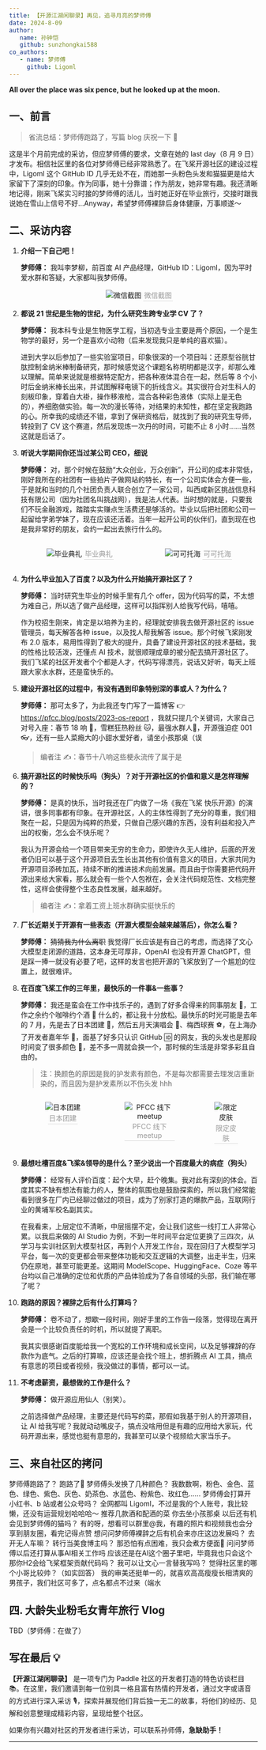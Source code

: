 ```yaml
---
title: 【开源江湖闲聊录】再见，追寻月亮的梦师傅
date: 2024-8-09
author:
   name: 孙钟恺
   github: sunzhongkai588
co_authors:
   - name: 梦师傅
     github: Ligoml
---
```


**All over the place was six pence, but he looked up at the moon.**

<!-- more -->

<!-- 导入聊天框功能 -->
<script setup>
import Message from '../.vitepress/components/Message.vue'
import MessageBox from '../.vitepress/components/MessageBox.vue'
</script>
<!-- 导入聊天框功能 -->

<style>
figure {
   text-align: center;
}
figcaption {
   color: orange;
   border-bottom: 1px solid #d9d9d9;
   display: inline-block;
   color: #999;
   padding: 2px;
}
</style>

## 一、前言

> 省流总结：梦师傅跑路了，写篇 blog 庆祝一下 🎉

这是半个月前完成的采访，但应梦师傅的要求，文章在她的 last day（8 月 9 日）才发布。相信社区里的各位对梦师傅已经非常熟悉了。在飞桨开源社区的建设过程中，Ligoml 这个 GitHub ID 几乎无处不在，而她那一头粉色头发和猫猫更是给大家留下了深刻的印象。作为同事，她十分靠谱；作为朋友，她非常有趣。我还清晰地记得，刚来飞桨实习时接的梦师傅的活儿，当时她正好在毕业旅行，交接时跟我说她在雪山上信号不好...Anyway，希望梦师傅裸辞后身体健康，万事顺遂～

## 二、采访内容

1. **介绍一下自己吧！**

   **梦师傅：** 我叫李梦柳，前百度 AI 产品经理，GitHub ID：Ligoml，因为平时爱水群和答疑，大家都叫我梦师傅。

   <!-- WeChat -->
   <figure>
      <img src="../images/meng-story/lml-1.png" alt="微信截图" />
      <figcaption>微信截图</figcaption>
   </figure>

2. **都说 21 世纪是生物的世纪，为什么研究生跨专业学 CV 了？**

   **梦师傅：** 我本科专业是生物医学工程，当初选专业主要是两个原因，一个是生物学的最好，另一个是喜欢小动物（后来发现我只是单纯的喜欢猫）。

   进到大学以后参加了一些实验室项目，印象很深的一个项目叫：还原型谷胱甘肽控制金纳米棒制备研究，那时候感觉这个课题名称明明都是汉字，却那么难以理解。简单来说就是根据特定配方，把各种液体混合在一起，然后等 8 个小时后金纳米棒长出来，并试图解释电镜下的折线含义。其实很符合对生科人的刻板印象，穿着白大褂，操作移液枪，混合各种彩色液体（实际上是无色的），养细胞做实验。每一次的漫长等待，对结果的未知性，都在坚定我跑路的心。所幸我的成绩还不错，拿到了保研资格后，就找到了我的研究生导师，转投到了 CV 这个赛道，然后发现炼一次丹的时间，可能不止 8 小时……当然这就是后话了。

3. **听说大学期间你还当过某公司 CEO，细说**

   **梦师傅：** 对，那个时候在鼓励“大众创业，万众创新”，开公司的成本非常低，刚好我所在的社团有一些拍片子做网站的特长，有一个公司实体会方便一些，于是就和当时的几个社团负责人联合创立了一家公司，叫西咸新区挑战信息科技有限公司（因为社团名叫挑战网），我是法人代表。当时想的就是，只要我们不玩金融游戏，踏踏实实赚点生活费还是够活的。毕业以后把社团和公司一起留给学弟学妹了，现在应该还活着。当年一起开公司的伙伴们，直到现在也是我非常好的朋友，会约一起出去旅行什么的。

   <!-- 合照 -->
   <div style="display: flex; justify-content: space-between">
      <figure style="width: 63%">
         <img src="../images/meng-story/lml-2.jpeg" alt="毕业典礼" />
         <figcaption>毕业典礼</figcaption>
      </figure>
      <figure style="width: 63%">
         <img src="../images/meng-story/lml-3.jpeg" alt="可可托海" />
         <figcaption>可可托海</figcaption>
      </figure>
   </div>

4. **为什么毕业加入了百度？以及为什么开始搞开源社区了？**

   **梦师傅：** 当时研究生毕业的时候手里有几个 offer，因为代码写的菜，不太想为难自己，所以选了做产品经理，这样可以指挥别人给我写代码，嘻嘻。

   作为校招生刚来，肯定是以培养为主的，经理就安排我去做开源社区的 issue 管理员，每天解答各种 issue，以及找人帮我解答 issue。那个时候飞桨刚发布 2.0 版本，易用性得到了极大的提升，具备了建设开源社区的技术基础，我的性格比较活泼，还懂点 AI 技术，就很顺理成章的被分配去搞开源社区了。我们飞桨的社区开发者个个都是人才，代码写得漂亮，说话又好听，每天上班跟大家水水群，还是蛮快乐的。

5. **建设开源社区的过程中，有没有遇到印象特别深的事或人？为什么？**

   **梦师傅：** 那可太多了，为此我还专门写了一篇博客 👉 https://pfcc.blog/posts/2023-os-report ，我就只提几个关键词，大家自己对号入座：春节 18 响 🧨，雪糕狂热粉丝 🐱，最强水群人📱，开源强迫症 001 👓，还有一些人菜瘾大的小甜水爱好者，请坐小孩那桌（误

   > 编者注 ✍️：春节十八响这些梗永流传了属于是

6. **搞开源社区的时候快乐吗（狗头）？对于开源社区的价值和意义是怎样理解的？**

   **梦师傅：** 是真的快乐，当时我还在厂内做了一场《我在飞桨 快乐开源》的演讲，很多同事都有印象。在开源社区，人的主体性得到了充分的尊重，我们相聚在一起，只是因为纯粹的热爱，只做自己感兴趣的东西，没有利益和投入产出的权衡，怎么会不快乐呢？

   我认为开源会给一个项目带来无穷的生命力，即使许久无人维护，后面的开发者仍旧可以基于这个开源项目去生长出其他有价值有意义的项目，大家共同为开源项目添砖加瓦，持续不断的推进技术向前发展。而且由于你需要把代码开源出来给大家看，那么就会有一些个人包袱在，会关注代码规范性、文档完整性，这样会使得整个生态良性发展，越来越好。

   > 编者注 ✍️：拿着工资上班水群确实挺快乐的

7. **厂长近期关于开源有一些表态（开源大模型会越来越落后），你怎么看？**

   **梦师傅：** ~~猜猜我为什么离职~~ 我觉得厂长应该是有自己的考虑，而选择了文心大模型走闭源的道路，这本身无可厚非，OpenAI 也没有开源 ChatGPT，但是踩一捧一就没有必要了吧，这样的发言也把开源的飞桨放到了一个尴尬的位置上，就很难评。

8. **在百度飞桨工作的三年里，最快乐的一件事&一些事？**

   **梦师傅：** 我还是蛮会在工作中找乐子的，遇到了好多合得来的同事朋友 👭，工作之余约个咖啡约个酒 🍹 什么的，都让我十分放松。最快乐的时光可能是去年的 7 月，先是去了日本团建 👗，然后五月天演唱会 🎤、梅西球赛 ⚽️，在上海办了开发者嘉年华 👻，面基了好多只认识 GitHub 🆔 的网友，我的头发也是那段时间变了很多颜色 🌈，差不多一周就会换一个，那时候的生活是非常多彩且自由的。

   > 注：换颜色的原因是我的护发素有颜色，不是每次都需要去理发店重新染的，而且因为是护发素所以不伤头发 hhh

   <!-- 合照 -->
   <div style="display: flex; justify-content: space-between">
      <figure style="width: 35%">
         <img src="../images/meng-story/lml-4.jpeg" alt="日本团建" />
         <figcaption>日本团建</figcaption>
      </figure>
      <figure style="width: 39.5%">
         <img src="../images/meng-story/lml-5.jpeg" alt="PFCC 线下 meetup" />
         <figcaption>PFCC 线下 meetup</figcaption>
      </figure>
      <figure style="width: 18.8%">
         <img src="../images/meng-story/lml-6.jpeg" alt="限定皮肤" />
         <figcaption>限定皮肤</figcaption>
      </figure>
   </div>

9. **最想吐槽百度&飞桨&领导的是什么？至少说出一个百度最大的病症（狗头）**

   **梦师傅：** 经常有人评价百度：起个大早，赶个晚集。我对此有深刻的体会。百度其实不缺有想法有能力的人，整体的氛围也是鼓励探索的，所以我们经常能看到很多在厂内已经聊过做过的项目，成为了别家打造的爆款产品，互联网行业的黄埔军校名副其实。

   在我看来，上层定位不清晰，中层摇摆不定，会让我们这些一线打工人非常心累。以我后来做的 AI Studio 为例，不到一年时间平台定位更换了三四次，从学习与实训社区到大模型社区，再到个人开发工作台，现在回归了大模型学习平台，每一次的变更都会带来整体功能和交互逻辑的大调整，出走半生，归来仍在原地，甚至可能更差。这期间 ModelScope、HuggingFace、Coze 等平台均以自己准确的定位和优质的产品体验成为了各自领域的头部，我们输在哪了呢？

10.   **跑路的原因？裸辞之后有什么打算吗？**

      **梦师傅：** 卷不动了，想歇一段时间，刚好手里的工作告一段落，觉得现在离开会是一个比较负责任的时机，所以就提了离职。

      我其实很感谢百度能给我一个宽松的工作环境和成长空间，以及足够裸辞的存款作为底气。之后的打算嘛，应该还是会找个班上，想折腾点 AI 工具，搞点有意思的项目或者视频，我没做过的事情，都可以一试。

11.   **不考虑薪资，最想做的工作是什么？**

      **梦师傅：** 做开源应用仙人（别笑）。

      之前选择做产品经理，主要还是代码写的菜，那假如我基于别人的开源项目，让 AI 给我写呢？我就动动嘴皮子，搞点没啥用但是有趣的应用给大家玩，代码开源出来，感觉也挺有意思的，我甚至可以录个视频给大家当乐子。

## 三、来自社区的拷问

   <MessageBox>
   <Message name="ALL" github="PaddlePaddle">
   梦师傅跑路了？
   </Message>
   </MessageBox>
   <MessageBox>
   <Message type="right" name="梦师傅" github="Ligoml">
   跑路了💨
   </Message>
   </MessageBox>

   <MessageBox>
   <Message name="汪师傅：" github="GreatV">
   梦师傅头发换了几种颜色？
   </Message>
   </MessageBox>
   <MessageBox>
   <Message type="right" name="梦师傅" github="Ligoml">
   我数数啊，粉色、金色、蓝色、绿色、紫色、灰色、奶茶色、水蓝色、粉紫色、玫红色......
   </Message>
   </MessageBox>

   <MessageBox>
   <Message name="散步" github="sanbuphy">
   梦师傅会打算开小红书、b 站或者公众号吗？
   </Message>
   </MessageBox>
   <MessageBox>
   <Message type="right" name="梦师傅" github="Ligoml">
   全网都叫 Ligoml，不过是我的个人账号，我比较懒，还没有运营规划哈哈哈～
   </Message>
   </MessageBox>

   <MessageBox>
   <Message name="散步" github="sanbuphy">
   推荐几款酒和配酒的菜
   </Message>
   </MessageBox>
   <MessageBox>
   <Message type="right" name="梦师傅" github="Ligoml">
   你去坐小孩那桌
   </Message>
   </MessageBox>

   <MessageBox>
   <Message name="whisky-12" github="whisky-12">
   以后还有机会见到梦师傅的猫吗？
   </Message>
   </MessageBox>
   <MessageBox>
   <Message type="right" name="梦师傅" github="Ligoml">
   有的呀，想看可以群里@我，有趣的照片和视频我也会分享到朋友圈，看完记得点赞
   </Message>
   </MessageBox>

   <MessageBox>
   <Message name="张师傅" github="Liyulingyue">
   想问问梦师傅裸辞之后有机会来亦庄这边发展吗？
   </Message>
   </MessageBox>
   <MessageBox>
   <Message type="right" name="梦师傅" github="Ligoml">
   去开无人车嘛？
   </Message>
   </MessageBox>

   <MessageBox>
   <Message name="敏师傅" github="enkilee">
   转行当美食博主吗？
   </Message>
   </MessageBox>
   <MessageBox>
   <Message type="right" name="梦师傅" github="Ligoml">
   那恐怕有点困难，我只会煮方便面🍜
   </Message>
   </MessageBox>

   <MessageBox>
   <Message name="昱晨" github="yuchen202">
   问问梦师傅以后还打算从事AI相关工作吗
   </Message>
   </MessageBox>
   <MessageBox>
   <Message type="right" name="梦师傅" github="Ligoml">
   应该还是在AI这个圈子里吧，毕竟我也只会这个
   </Message>
   </MessageBox>

   <MessageBox>
   <Message name="花花" github="Tulip-hua">
   那你H2会给飞桨框架贡献代码吗？
   </Message>
   </MessageBox>
   <MessageBox>
   <Message type="right" name="梦师傅" github="Ligoml">
   我可以让文心一言替我写吗？
   </Message>
   </MessageBox>

   <MessageBox>
   <Message name="军哥" github="jzhang533">
   觉得社区里的哪个小哥比较帅？（如实回答）
   </Message>
   </MessageBox>
   <MessageBox>
   <Message type="right" name="梦师傅" github="Ligoml">
   我的审美还挺单一的，就喜欢高高瘦瘦长相清爽的男孩子，我们社区可多了，点名都点不过来（端水
   </Message>
   </MessageBox>

## 四. 大龄失业粉毛女青年旅行 Vlog
TBD（梦师傅：在做了）

## 写在最后 💡

**【开源江湖闲聊录】** 是一项专门为 Paddle 社区的开发者打造的特色访谈栏目 📚。在这里，我们邀请到每一位别具一格且富有热情的开发者，通过文字或语音的方式进行深入采访 🎙️，探索并展现他们背后独一无二的故事，将他们的经历、见解和创意整理成精彩内容，呈现给整个社区。

如果你有兴趣对社区的开发者进行采访，可以联系孙师傅，**急缺助手！**

---
